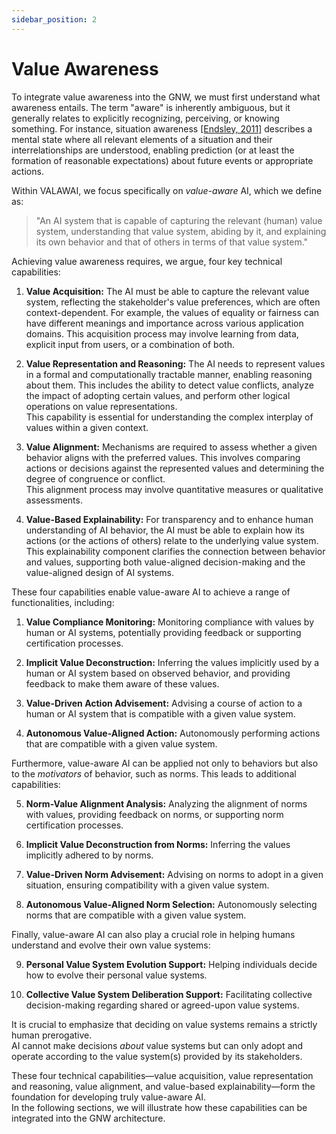 ```yaml
---
sidebar_position: 2
---
```


# Value Awareness

To integrate value awareness into the GNW, we must first understand what awareness 
entails. The term "aware" is inherently ambiguous, but it generally relates to 
explicitly recognizing, perceiving, or knowing something.  For instance, situation 
awareness [[Endsley, 2011]](/references#endsley_2011) describes a mental state where 
all relevant elements of a situation and their interrelationships are understood, 
enabling prediction (or at least the formation of reasonable expectations) about 
future events or appropriate actions.

Within VALAWAI, we focus specifically on *value-aware* AI, which we define as:

> "An AI system that is capable of capturing the relevant (human) value system, 
> understanding that value system, abiding by it, and explaining its own behavior 
> and that of others in terms of that value system."

Achieving value awareness requires, we argue, four key technical capabilities:

1.  **Value Acquisition:** The AI must be able to capture the relevant value system, 
reflecting the stakeholder's value preferences, which are often context-dependent. 
For example, the values of equality or fairness can have different meanings and 
importance across various application domains.  This acquisition process may involve 
learning from data, explicit input from users, or a combination of both.

2.  **Value Representation and Reasoning:**  The AI needs to represent values in 
a formal and computationally tractable manner, enabling reasoning about them. This 
includes the ability to detect value conflicts, analyze the impact of adopting 
certain values, and perform other logical operations on value representations.  
This capability is essential for understanding the complex interplay of values 
within a given context.

3.  **Value Alignment:** Mechanisms are required to assess whether a given behavior 
aligns with the preferred values.  This involves comparing actions or decisions 
against the represented values and determining the degree of congruence or conflict.  
This alignment process may involve quantitative measures or qualitative assessments.

4.  **Value-Based Explainability:** For transparency and to enhance human 
understanding of AI behavior, the AI must be able to explain how its actions 
(or the actions of others) relate to the underlying value system. This explainability 
component clarifies the connection between behavior and values, supporting both 
value-aligned decision-making and the value-aligned design of AI systems.

These four capabilities enable value-aware AI to achieve a range of functionalities, 
including:

1.  **Value Compliance Monitoring:** Monitoring compliance with values by human or 
AI systems, potentially providing feedback or supporting certification processes.

2.  **Implicit Value Deconstruction:** Inferring the values implicitly used by a human 
or AI system based on observed behavior, and providing feedback to make them aware of 
these values.

3.  **Value-Driven Action Advisement:** Advising a course of action to a human or AI 
system that is compatible with a given value system.

4.  **Autonomous Value-Aligned Action:** Autonomously performing actions that are 
compatible with a given value system.

Furthermore, value-aware AI can be applied not only to behaviors but also to the *motivators* 
of behavior, such as norms.  This leads to additional capabilities:

5.  **Norm-Value Alignment Analysis:** Analyzing the alignment of norms with values, 
providing feedback on norms, or supporting norm certification processes.

6.  **Implicit Value Deconstruction from Norms:** Inferring the values implicitly adhered 
to by norms.

7.  **Value-Driven Norm Advisement:** Advising on norms to adopt in a given situation, 
ensuring compatibility with a given value system.

8.  **Autonomous Value-Aligned Norm Selection:** Autonomously selecting norms that are 
compatible with a given value system.

Finally, value-aware AI can also play a crucial role in helping humans understand and 
evolve their own value systems:

9.  **Personal Value System Evolution Support:** Helping individuals decide how to evolve 
their personal value systems.

10. **Collective Value System Deliberation Support:** Facilitating collective decision-making 
regarding shared or agreed-upon value systems.

It is crucial to emphasize that deciding on value systems remains a strictly human prerogative.  
AI cannot make decisions *about* value systems but can only adopt and operate according to 
the value system(s) provided by its stakeholders.

These four technical capabilities—value acquisition, value representation and reasoning, value 
alignment, and value-based explainability—form the foundation for developing truly value-aware AI.  
In the following sections, we will illustrate how these capabilities can be integrated into 
the GNW architecture.
